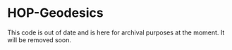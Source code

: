 HOP-Geodesics
=============

This code is out of date and is here for archival purposes at the moment.  It will be removed soon.
 

